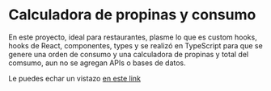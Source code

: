 # Calculadora de propinas y consumo

En este proyecto, ideal para restaurantes, plasme lo que es custom hooks, hooks de React, componentes, types y se realizó en TypeScript para que se genere una orden de consumo y una calculadora de propinas y total del comsumo, aun no se agregan APIs o bases de datos.

Le puedes echar un vistazo [en este link](https://calculadora-propinas-rzp.netlify.app/)
